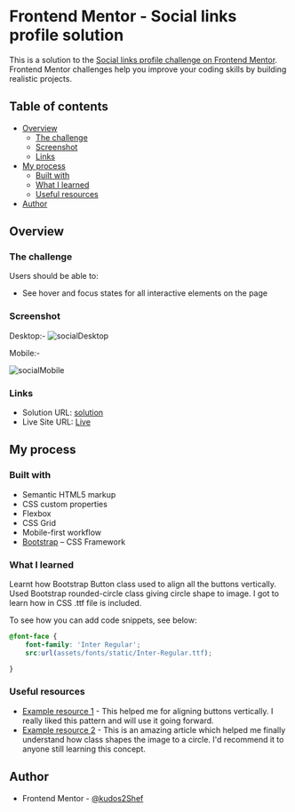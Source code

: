 # Frontend Mentor - Social links profile solution

This is a solution to the [Social links profile challenge on Frontend Mentor](https://www.frontendmentor.io/challenges/social-links-profile-UG32l9m6dQ). Frontend Mentor challenges help you improve your coding skills by building realistic projects. 

## Table of contents

- [Overview](#overview)
  - [The challenge](#the-challenge)
  - [Screenshot](#screenshot)
  - [Links](#links)
- [My process](#my-process)
  - [Built with](#built-with)
  - [What I learned](#what-i-learned)
  - [Useful resources](#useful-resources)
- [Author](#author)

## Overview

### The challenge

Users should be able to:

- See hover and focus states for all interactive elements on the page

### Screenshot

Desktop:-
![socialDesktop](https://github.com/kudos2Shef/social-links-profile/assets/16985060/173a0ca7-5673-4155-ba0a-af978e54d104)

Mobile:-

![socialMobile](https://github.com/kudos2Shef/social-links-profile/assets/16985060/3f82807e-8c4e-45ad-b773-4e8453560b1c)


### Links

- Solution URL: [solution](https://github.com/kudos2Shef/social-links-profile)
- Live Site URL: [Live](https://social-links-profile-ashen.vercel.app/)

## My process

### Built with

- Semantic HTML5 markup
- CSS custom properties
- Flexbox
- CSS Grid
- Mobile-first workflow
- [Bootstrap]( https://getbootstrap.com/) – CSS Framework


### What I learned

Learnt how Bootstrap Button class used to align all the buttons vertically. Used Bootstrap rounded-circle class giving circle shape to image. I got to learn how in CSS .ttf file is included. 

To see how you can add code snippets, see below:

```css
@font-face {
    font-family: 'Inter Regular';
    src:url(assets/fonts/static/Inter-Regular.ttf);

}
```

### Useful resources

- [Example resource 1](https://getbootstrap.com/docs/4.0/components/button-group/) - This helped me for aligning buttons vertically. I really liked this pattern and will use it going forward.
- [Example resource 2](https://www.w3schools.com/bootstrap5/bootstrap_images.php) - This is an amazing article which helped me finally understand how class shapes the image to a circle. I'd recommend it to anyone still learning this concept.


## Author

- Frontend Mentor - [@kudos2Shef](https://www.frontendmentor.io/profile/kudos2Shef)

